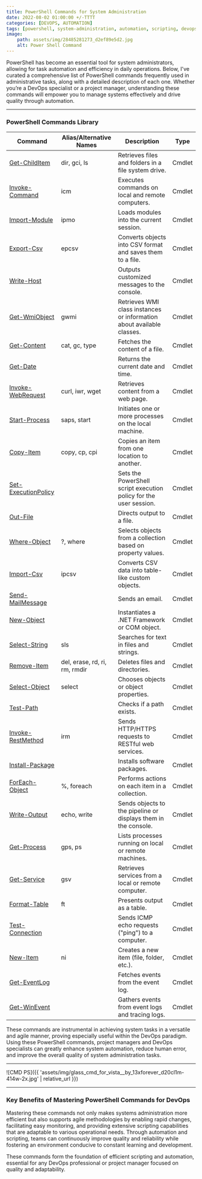 ```yaml
---
title: PowerShell Commands for System Administration
date: 2022-08-02 01:00:00 +/-TTTT
categories: [DEVOPS, AUTOMATION]
tags: [powershell, system-administration, automation, scripting, devops, cmdlet, commands-library, system-tasks, system-efficiency, productivity-tools, windows-management, ms-windows]
image:
    path: assets/img/28485281273_d2ef89e5d2.jpg
    alt: Power Shell Command
---
```


PowerShell has become an essential tool for system administrators, allowing for task automation and efficiency in daily operations. Below, I've curated a comprehensive list of PowerShell commands frequently used in administrative tasks, along with a detailed description of each one. Whether you’re a DevOps specialist or a project manager, understanding these commands will empower you to manage systems effectively and drive quality through automation.

---

### PowerShell Commands Library

| Command               | Alias/Alternative Names         | Description                                                                                                                   | Type    |
|-----------------------|---------------------------------|-------------------------------------------------------------------------------------------------------------------------------|---------|
| [Get-ChildItem](https://www.pdq.com/powershell/get-childitem/) | dir, gci, ls             | Retrieves files and folders in a file system drive.                                                                            | Cmdlet  |
| [Invoke-Command](https://www.pdq.com/powershell/invoke-command/) | icm                       | Executes commands on local and remote computers.                                                                               | Cmdlet  |
| [Import-Module](https://www.pdq.com/powershell/import-module/) | ipmo                      | Loads modules into the current session.                                                                                        | Cmdlet  |
| [Export-Csv](https://www.pdq.com/powershell/export-csv/) | epcsv                     | Converts objects into CSV format and saves them to a file.                                                                     | Cmdlet  |
| [Write-Host](https://www.pdq.com/powershell/write-host/) |                             | Outputs customized messages to the console.                                                                                    | Cmdlet  |
| [Get-WmiObject](https://www.pdq.com/powershell/get-wmiobject/) | gwmi                      | Retrieves WMI class instances or information about available classes.                                                          | Cmdlet  |
| [Get-Content](https://www.pdq.com/powershell/get-content/) | cat, gc, type             | Fetches the content of a file.                                                                                                 | Cmdlet  |
| [Get-Date](https://www.pdq.com/powershell/get-date/) |                             | Returns the current date and time.                                                                                             | Cmdlet  |
| [Invoke-WebRequest](https://www.pdq.com/powershell/invoke-webrequest/) | curl, iwr, wget          | Retrieves content from a web page.                                                                                             | Cmdlet  |
| [Start-Process](https://www.pdq.com/powershell/start-process/) | saps, start               | Initiates one or more processes on the local machine.                                                                          | Cmdlet  |
| [Copy-Item](https://www.pdq.com/powershell/copy-item/) | copy, cp, cpi             | Copies an item from one location to another.                                                                                   | Cmdlet  |
| [Set-ExecutionPolicy](https://www.pdq.com/powershell/set-executionpolicy/) |                             | Sets the PowerShell script execution policy for the user session.                                                              | Cmdlet  |
| [Out-File](https://www.pdq.com/powershell/out-file/) |                             | Directs output to a file.                                                                                                      | Cmdlet  |
| [Where-Object](https://www.pdq.com/powershell/where-object/) | ?, where                  | Selects objects from a collection based on property values.                                                                    | Cmdlet  |
| [Import-Csv](https://www.pdq.com/powershell/import-csv/) | ipcsv                     | Converts CSV data into table-like custom objects.                                                                              | Cmdlet  |
| [Send-MailMessage](https://www.pdq.com/powershell/send-mailmessage/) |                             | Sends an email.                                                                                                               | Cmdlet  |
| [New-Object](https://www.pdq.com/powershell/new-object/) |                             | Instantiates a .NET Framework or COM object.                                                                                   | Cmdlet  |
| [Select-String](https://www.pdq.com/powershell/select-string/) | sls                       | Searches for text in files and strings.                                                                                        | Cmdlet  |
| [Remove-Item](https://www.pdq.com/powershell/remove-item/) | del, erase, rd, ri, rm, rmdir | Deletes files and directories.                                                                                                 | Cmdlet  |
| [Select-Object](https://www.pdq.com/powershell/select-object/) | select                    | Chooses objects or object properties.                                                                                          | Cmdlet  |
| [Test-Path](https://www.pdq.com/powershell/test-path/) |                             | Checks if a path exists.                                                                                                       | Cmdlet  |
| [Invoke-RestMethod](https://www.pdq.com/powershell/invoke-restmethod/) | irm                       | Sends HTTP/HTTPS requests to RESTful web services.                                                                             | Cmdlet  |
| [Install-Package](https://www.pdq.com/powershell/install-package/) |                             | Installs software packages.                                                                                                    | Cmdlet  |
| [ForEach-Object](https://www.pdq.com/powershell/foreach-object/) | %, foreach                | Performs actions on each item in a collection.                                                                                 | Cmdlet  |
| [Write-Output](https://www.pdq.com/powershell/write-output/) | echo, write               | Sends objects to the pipeline or displays them in the console.                                                                 | Cmdlet  |
| [Get-Process](https://www.pdq.com/powershell/get-process/) | gps, ps                   | Lists processes running on local or remote machines.                                                                           | Cmdlet  |
| [Get-Service](https://www.pdq.com/powershell/get-service/) | gsv                       | Retrieves services from a local or remote computer.                                                                            | Cmdlet  |
| [Format-Table](https://www.pdq.com/powershell/format-table/) | ft                        | Presents output as a table.                                                                                                    | Cmdlet  |
| [Test-Connection](https://www.pdq.com/powershell/test-connection/) |                             | Sends ICMP echo requests ("ping") to a computer.                                                                               | Cmdlet  |
| [New-Item](https://www.pdq.com/powershell/new-item/) | ni                        | Creates a new item (file, folder, etc.).                                                                                       | Cmdlet  |
| [Get-EventLog](https://www.pdq.com/powershell/get-eventlog/) |                             | Fetches events from the event log.                                                                                             | Cmdlet  |
| [Get-WinEvent](https://www.pdq.com/powershell/get-winevent/) |                             | Gathers events from event logs and tracing logs.                                                                               | Cmdlet  |

These commands are instrumental in achieving system tasks in a versatile and agile manner, proving especially useful within the DevOps paradigm. Using these PowerShell commands, project managers and DevOps specialists can greatly enhance system automation, reduce human error, and improve the overall quality of system administration tasks.

---
![CMD PS]({{ 'assets/img/glass_cmd_for_vista__by_13xforever_d20cl1m-414w-2x.jpg' | relative_url }})

---

### Key Benefits of Mastering PowerShell Commands for DevOps

Mastering these commands not only makes systems administration more efficient but also supports agile methodologies by enabling rapid changes, facilitating easy monitoring, and providing extensive scripting capabilities that are adaptable to various operational needs. Through automation and scripting, teams can continuously improve quality and reliability while fostering an environment conducive to constant learning and development.

These commands form the foundation of efficient scripting and automation, essential for any DevOps professional or project manager focused on quality and adaptability.
